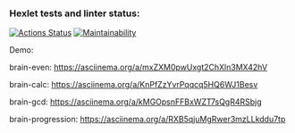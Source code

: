 ### Hexlet tests and linter status:
[![Actions Status](https://github.com/WelenaAlexeeva/frontend-project-44/actions/workflows/hexlet-check.yml/badge.svg)](https://github.com/WelenaAlexeeva/frontend-project-44/actions)
[![Maintainability](https://api.codeclimate.com/v1/badges/b2523617122705363f60/maintainability)](https://codeclimate.com/github/WelenaAlexeeva/frontend-project-44/maintainability)


Demo:

brain-even: https://asciinema.org/a/mxZXM0pwUxgt2ChXln3MX42hV

brain-calc: https://asciinema.org/a/KnPfZzYvrPqqcq5HQ6WJ1Besv

brain-gcd: https://asciinema.org/a/kMGOpsnFFBxWZT7sQgR4RSbjg

brain-progression: https://asciinema.org/a/RXB5qjuMgRwer3mzLLkddu7tp 

